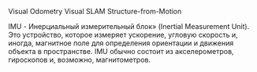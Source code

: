 Visual Odometry
Visual SLAM
Structure-from-Motion

IMU - Инерциальный измерительный блок» (Inertial Measurement Unit). Это устройство, которое измеряет ускорение, угловую скорость 
и, иногда, магнитное поле для определения ориентации и движения объекта в пространстве. IMU обычно состоит из акселерометров, 
гироскопов и, возможно, магнитометров. 
